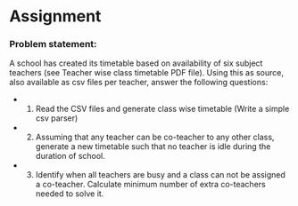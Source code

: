 # Assignment
### Problem statement: 
A school has created its timetable based on availability of six subject teachers (see Teacher wise class timetable PDF file). Using this as source, also available as csv files per teacher, answer the following questions: 
- 1. Read the CSV files and generate class wise timetable (Write a simple csv parser)  
- 2. Assuming that any teacher can be co-teacher to any other class, generate a new timetable such that no teacher is idle during the duration of school.  
- 3. Identify when all teachers are busy and a class can not be assigned a co-teacher. Calculate minimum number of extra co-teachers needed to solve it.
